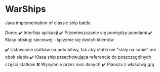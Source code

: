 # WarShips
Java implementation of classic ship battle. 

Done:
✔️ Interfejs aplikacji
✔️ Przemieszczanie się pomiędzy panelami
✔️ Klasy obsługi sieciowej - łączenie się dwóch klientów

✔️ Ustawianie statków na polu bitwy, tak aby statki nie "stały na sobie" ani obok siebie
✔️ Klasa ship przechowująca referencje do poszczególnych części statków
❌ Wysyłanie przez sieć danych 
✔️ Plansza z właściwą grą

